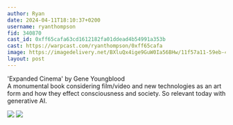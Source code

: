 ```yaml
---
author: Ryan
date: 2024-04-11T18:10:37+0200
username: ryanthompson
fid: 340870
cast_id: 0xff65cafa63cd1612182fa01ddead4b54991a353b
cast: https://warpcast.com/ryanthompson/0xff65cafa
image: https://imagedelivery.net/BXluQx4ige9GuW0Ia56BHw/11f57a11-59eb-4af1-c43d-3541bf41ce00/original
layout: post
---
```

'Expanded Cinema' by Gene Youngblood  
A monumental book considering film/video and new technologies as an art form and how they effect consciousness and society. So relevant today with generative AI.  

![](https://imagedelivery.net/BXluQx4ige9GuW0Ia56BHw/11f57a11-59eb-4af1-c43d-3541bf41ce00/original)
![](https://imagedelivery.net/BXluQx4ige9GuW0Ia56BHw/2b3efd53-ce56-41a8-0552-840187f71100/original)